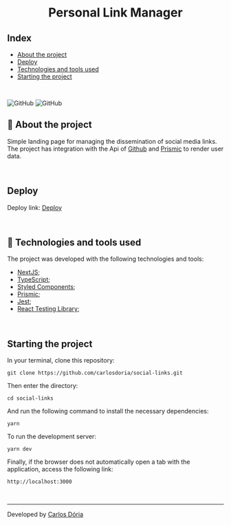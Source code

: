 <h1 align='center'><strong>Personal Link Manager</strong></h1>

## Index

- [About the project](#about-the-project)
- [Deploy](#deploy)
- [Technologies and tools used](#technologies-and-tools-used)
- [Starting the project](#starting-the-project)

<br>

![GitHub](https://img.shields.io/github/license/carlosdoria/social-links)
![GitHub](https://img.shields.io/github/languages/count/carlosdoria/social-links)
<br>

<!-- ![Print da Home Page](https://github.com/carlosdoria/clone-pipefy/blob/main/public/images/Home-page.png) -->

## 📝 About the project

Simple landing page for managing the dissemination of social media links. <br>
The project has integration with the Api of [Github](https://github.com/) and [Prismic](https://prismic.io/) to render user data.

<br>

## Deploy

Deploy link:
[Deploy](https://carlosdoria-portifolio.vercel.app/)

<br>

## 🚀 Technologies and tools used

The project was developed with the following technologies and tools:

- [NextJS](https://nextjs.org/);
- [TypeScript](https://www.typescriptlang.org/);
- [Styled Components](https://styled-components.com/);
- [Prismic](https://prismic.io/);
- [Jest](https://jestjs.io/);
- [React Testing Library](https://testing-library.com/);

<br>

## Starting the project

In your terminal, clone this repository:

```
git clone https://github.com/carlosdoria/social-links.git
```

Then enter the directory:

```
cd social-links
```

And run the following command to install the necessary dependencies:

```
yarn
```

To run the development server:

```
yarn dev
```

Finally, if the browser does not automatically open a tab with the application, access the following link:

```
http://localhost:3000
```

<!-- ## Como contribuir

 -->

<br>

---

Developed by [Carlos Dória](https://github.com/carlosdoria)

